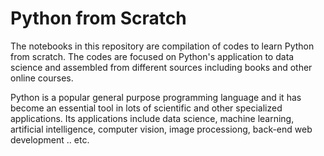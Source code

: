 # Python from Scratch

The notebooks in this repository are compilation of codes to learn Python from scratch. The codes are focused on Python's application to data science and assembled from different sources including books and other online courses.

Python is a popular general purpose programming language and it has become an essential tool in lots of scientific and other specialized applications. Its applications include data science, machine learning, artificial intelligence, computer vision, image processiong, back-end web development .. etc.  

